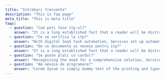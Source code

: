```yaml
---
title: "Intrebari frecvente"
description: "This is faq page"
meta_title: "This is meta title"
faqs:
  - question: "Cum poti face itp-ul?"
    answer: "It is a long established fact that a reader will be distracted by the all to readable and content of a page when looking at its hkl layout. This are simply dummy text of the printing."
  - question: "Ce se verifica la itp?"
    answer: "With digital SaaS task automation, Services set up automated workflows for common support scenarios, ensuring that no customer request was overlooked. Additionally, the reporting and analytics capabilities allowed Services to gain insights into customer behavior, preferences, and pain points."
  - question: "De ce documente ai nevoie pentru itp?"
    answer: "It is a long established fact that a reader will be distracted by the readable content of a page when looking at its layout. The point of using is that it has a more or less normal distribution of letters, as opposed to using content here, making it look like readable English."
  - question: "Se poate plati cu cardul?"
    answer: "Recognizing the need for a comprehensive solution, Services embarked on a search for a Saas software that could streamline their customer care operations. They aimed to find a tool that would centralize customer data, enable efficient communication, and enhance their ability to deliver the way personalized support."
  - question: "Am nevoie de programare?"
    answer: "Lorem Ipsum is simply dummy text of the printing and typesetting industry. Lorem Ipsum has been the industry's standard dummy text ever since the 1500s, when an unknown printer took a galley of type and scrambled it to make a type specimen book. It has survived not only five centuries, but also the leap into electronic typesetting, remaining essentially unchanged."
---
```


